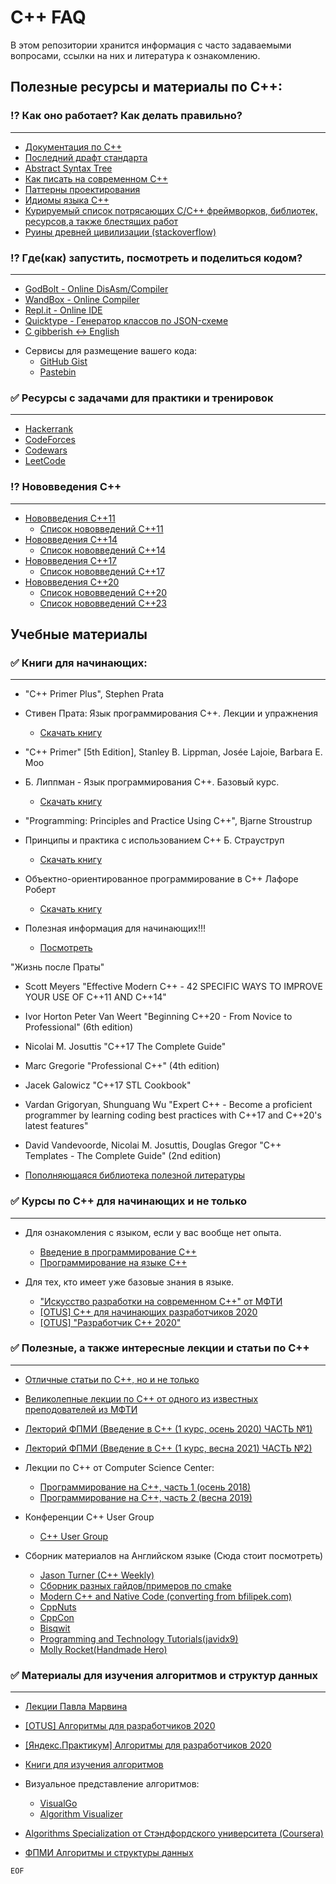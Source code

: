 # C++ FAQ
В этом репозитории хранится информация с часто
задаваемыми вопросами, ссылки на них и литература к ознакомлению.

## Полезные ресурсы и материалы по C++:

### !? Как оно работает? Как делать правильно?

---

* [Документация по С++](https://en.cppreference.com/w)
* [Последний драфт стандарта](http://eel.is/c++draft/)
* [Abstract Syntax Tree](https://cppinsights.io)
* [Как писать на современном C++](https://github.com/isocpp/CppCoreGuidelines/blob/master/CppCoreGuidelines.md)
* [Паттерны проектирования](https://refactoring.guru/ru/design-patterns/cpp)
* [Идиомы языка С++](https://en.m.wikibooks.org/wiki/More_C%2B%2B_Idioms)
* [Курируемый список потрясающих C/C++ фреймворков, библиотек, ресурсов,а также блестящих работ](https://cpp.libhunt.com)
* [Руины древней цивилизации (stackoverflow)](stackoverflow.com)

### ⁉ Где(как) запустить, посмотреть и поделиться кодом?

---

* [GodBolt - Online DisAsm/Compiler](https://godbolt.org)
* [WandBox - Online Compiler](https://wandbox.org/)
* [Repl.it - Online IDE](https://repl.it/languages/cpp)
* [Quicktype - Генератор классов по JSON-схеме](https://quicktype.io/)
* [C gibberish ↔ English](https://cdecl.org/)

- Сервисы для размещение вашего кода:
  * [GitHub Gist](https://gist.github.com)
  * [Pastebin](https://pastebin.com)

### ✅ Ресурсы с задачами для практики и тренировок

---

* [Hackerrank](https://www.hackerrank.com/domains/cpp)
* [CodeForces](https://codeforces.com/)
* [Codewars](https://codewars.com/kata/search/cpp?q=&&beta)
* [LeetCode](https://leetcode.com/)

###  ⁉ Нововведения С++

---

- [Нововведения С++11](https://www.youtube.com/watch?v=ZOmZCj5ijck&ab_channel=PVS-StudioRu)
  * [Список нововведений  С++11](https://en.cppreference.com/w/cpp/11)
- [Нововведения С++14](https://www.youtube.com/watch?v=5TTS9zr9PGk&ab_channel=PVS-StudioRu)
  * [Список нововведений  С++14](https://en.cppreference.com/w/cpp/14)
- [Нововведения С++17](https://www.youtube.com/watch?v=rRMgJEZVY04&ab_channel=PVS-StudioRu)
  * [Список нововведений  С++17](https://en.cppreference.com/w/cpp/11)
- [Нововведения С++20](https://www.youtube.com/watch?v=KPuYn_fUdxc&t=3s&ab_channel=PVS-StudioRu)
  * [Список нововведений  С++20](https://en.cppreference.com/w/cpp/20)
  * [Список нововведений  С++23](https://en.cppreference.com/w/cpp/23)

## Учебные материалы

### ✅ Книги для начинающих:

---

- "C++ Primer Plus", Stephen Prata
- Стивен Прата: Язык программирования C++. Лекции и упражнения
  * [Скачать книгу](https://disk.yandex.ru/i/QSR598p9CpG5tA)

- "C++ Primer" [5th Edition], Stanley B. Lippman, Josée Lajoie, Barbara E. Moo
- Б. Липпман - Язык программирования C++. Базовый курс.
  * [Скачать книгу](https://disk.yandex.ru/i/O_9ghFjZMr8bBA)

- "Programming: Principles and Practice Using C++", Bjarne Stroustrup
- Принципы и практика с использованием C++ Б. Страуструп
  * [Скачать книгу](https://disk.yandex.ru/i/1EJ6hlr7g_glhw)

- Объектно-ориентированное программирование в С++ Лафоре Роберт
  * [Скачать книгу](https://disk.yandex.ru/i/c95yr9T1iVnkbg)

- Полезная информация для начинающих!!!
  * [Посмотреть](https://www.cyberforum.ru/cpp-beginners/thread1922328.html)

"Жизнь после Праты"
- Scott Meyers "Effective Modern C++ - 42 SPECIFIC WAYS TO IMPROVE YOUR USE OF C++11 AND C++14"
- Ivor Horton Peter Van Weert  "Beginning C++20 - From Novice to Professional" (6th edition)
- Nicolai M. Josuttis "С++17 The Complete Guide"
- Marc Gregorie "Professional C++" (4th edition)
- Jacek Galowicz "C++17 STL Cookbook"
- Vardan Grigoryan, Shunguang Wu "Expert C++ - Become a proficient programmer by learning coding best practices with C++17 and C++20's latest features"
- David Vandevoorde, Nicolai M. Josuttis, Douglas Gregor "C++ Templates - The Complete Guide" (2nd edition)

- [Пополняющаяся библиотека полезной литературы](https://disk.yandex.ru/d/3p7CqGmDVslLiA?w=1)

### ✅ Курсы по С++ для начинающих и не только

---
- Для ознакомления с языком, если у вас вообще нет опыта.
  * [Введение в программирование C++ ](https://stepik.org/course/363/promo)
  * [Программирование на языке C++ ](https://stepik.org/course/7/promo)

- Для тех, кто имеет уже базовые знания в языке.
  * ["Искусство разработки на современном C++" от МФТИ](https://ru.coursera.org/specializations/c-plus-plus-modern-development)
  * [ [OTUS] С++ для начинающих разработчиков 2020](https://disk.yandex.ru/d/kcsmDi1uDcKdcw?w=1)
  * [ [OTUS] "Разработчик C++ 2020"](https://disk.yandex.ru/d/01KzEC-oIrpUqA?w=1)

### ✅ Полезные, а также интересные лекции и статьи по С++

---

- [Отличные статьи по С++, но и не только](http://scrutator.me/)

- [Великолепные лекции по С++ от одного из известных преподователей из МФТИ](https://www.youtube.com/channel/UCvmBEbr9NZt7UEh9doI7n_A/featured)

- [Лекторий ФПМИ (Введение в С++ (1 курс, осень 2020) ЧАСТЬ №1)](https://www.youtube.com/playlist?list=PL4_hYwCyhAvazfCDGyS0wx_hvBmnAAf4h)
- [Лекторий ФПМИ (Введение в С++ (1 курс, весна 2021) ЧАСТЬ №2)](https://www.youtube.com/playlist?list=PL4_hYwCyhAvYTzwME4vQoDO8ZINM5trra)

- Лекции по С++ от Computer Science Center:
  * [Программирование на C++, часть 1 (осень 2018)](https://www.youtube.com/playlist?list=PLlb7e2G7aSpTFea2FYxp7mFfbZW-xavhL)
  * [Программирование на C++, часть 2 (весна 2019)](https://www.youtube.com/playlist?list=PLlb7e2G7aSpRs7YafQ1GgJvyRku10m1RN)

- Конференции C++ User Group
  * [C++ User Group](https://www.youtube.com/channel/UCJ9v015sPgEi0jJXe_zanjA)

- Сборник материалов на Английском языке (Сюда стоит посмотреть)
  * [Jason Turner (C++ Weekly)](https://www.youtube.com/user/lefticus1)
  * [Сборник разных гайдов/примеров по cmake](https://github.com/onqtam/awesome-cmake)
  * [Modern C++ and Native Code (converting from bfilipek.com)](https://www.cppstories.com/)
  * [CppNuts](https://www.youtube.com/user/MrRupeshyadav)
  * [CppCon](https://www.youtube.com/channel/UCMlGfpWw-RUdWX_JbLCukXg)
  * [Bisqwit](https://www.youtube.com/channel/UCKTehwyGCKF-b2wo0RKwrcg)
  * [Programming and Technology Tutorials(javidx9)](https://www.youtube.com/c/javidx9/videos)
  * [Molly Rocket(Handmade Hero)](https://www.youtube.com/c/MollyRocket/videos)

### ✅ Материалы для изучения алгоритмов и структур данных

---

- [Лекции Павла Марвина](https://www.youtube.com/c/pavelmavrin)

- [ [OTUS] Алгоритмы для разработчиков 2020](https://disk.yandex.ru/d/JYgqgDt9-7_EXg?w=1)
- [ [Яндекс.Практикум] Алгоритмы для разработчиков 2020](https://disk.yandex.ru/d/hTy9haLKDxrSbQ?w=1)
- [Книги для изучения алгоритмов](https://yadi.sk/d/igBICEE1ST6NNg)

- Визуальное представление алгоритмов:
  * [VisualGo](https://visualgo.net/en)
  * [Algorithm Visualizer](https://algorithm-visualizer.org)

- [Algorithms Specialization от Стэндфордского университета (Coursera)](https://www.coursera.org/browse/computer-science/algorithms)
- [ФПМИ Алгоритмы и структуры данных](https://www.youtube.com/playlist?list=PL4_hYwCyhAvasUkSNdsUKoqcWpw9xl3i1)

```EOF```
